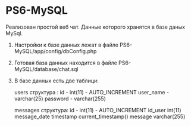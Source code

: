 # PS6-MySQL
Реализован простой веб чат. Данные которого хранятся в базе даных MySql.

1. Настройки к базе данных лежат в файле PS6-MySQL/app/config/dbConfig.php
2. Готовая база данных находится в файле PS6-MySQL/database/chat.sql
3. В базе данных есть две таблици:


    users структура :
    id - int(11) - AUTO_INCREMENT
    user_name - varchar(25)
    password - varchar(255)
    
    messages структура:
    id - int(11) - AUTO_INCREMENT
    id_user 	int(11) 
    message_date 	timestamp  current_timestamp()
    message 	varchar(255)  	 	
   